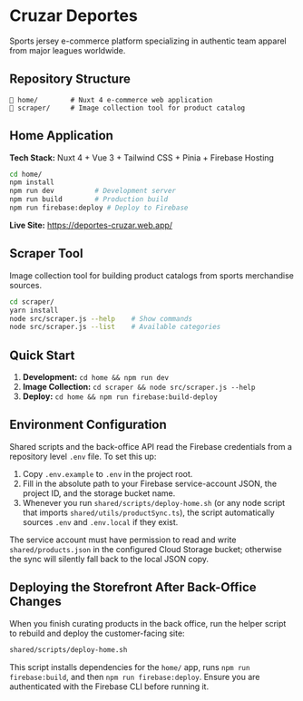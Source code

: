 # Cruzar Deportes

Sports jersey e-commerce platform specializing in authentic team apparel from major leagues worldwide.

## Repository Structure

```
📁 home/        # Nuxt 4 e-commerce web application
📁 scraper/     # Image collection tool for product catalog
```

## Home Application

**Tech Stack:** Nuxt 4 + Vue 3 + Tailwind CSS + Pinia + Firebase Hosting

```bash
cd home/
npm install
npm run dev          # Development server
npm run build        # Production build
npm run firebase:deploy # Deploy to Firebase
```

**Live Site:** https://deportes-cruzar.web.app/

## Scraper Tool

Image collection tool for building product catalogs from sports merchandise sources.

```bash
cd scraper/
yarn install
node src/scraper.js --help    # Show commands
node src/scraper.js --list    # Available categories
```

## Quick Start

1. **Development:** `cd home && npm run dev`
2. **Image Collection:** `cd scraper && node src/scraper.js --help`
3. **Deploy:** `cd home && npm run firebase:build-deploy`


## Environment Configuration

Shared scripts and the back-office API read the Firebase credentials from a repository level `.env` file. To set this up:

1. Copy `.env.example` to `.env` in the project root.
2. Fill in the absolute path to your Firebase service-account JSON, the project ID, and the storage bucket name.
3. Whenever you run `shared/scripts/deploy-home.sh` (or any node script that imports `shared/utils/productSync.ts`), the script automatically sources `.env` and `.env.local` if they exist.

The service account must have permission to read and write `shared/products.json` in the configured Cloud Storage bucket; otherwise the sync will silently fall back to the local JSON copy.


## Deploying the Storefront After Back-Office Changes

When you finish curating products in the back office, run the helper script to rebuild and deploy the customer-facing site:

```bash
shared/scripts/deploy-home.sh
```

This script installs dependencies for the `home/` app, runs `npm run firebase:build`, and then `npm run firebase:deploy`. Ensure you are authenticated with the Firebase CLI before running it.

